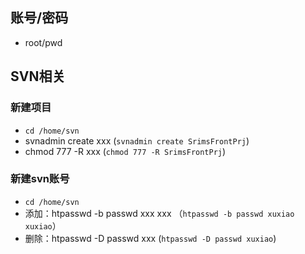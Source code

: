 ##  账号/密码
+ root/pwd

## SVN相关
###  新建项目
+ `cd /home/svn`
+ svnadmin create xxx (`svnadmin create SrimsFrontPrj`)
+ chmod 777 -R xxx (`chmod 777 -R SrimsFrontPrj`)

###  新建svn账号
+ `cd /home/svn`
+ 添加：htpasswd -b passwd xxx xxx （`htpasswd -b passwd xuxiao xuxiao`）
+ 删除：htpasswd -D passwd xxx (`htpasswd -D passwd xuxiao`)